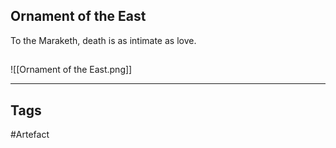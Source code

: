 ## Ornament of the East
To the Maraketh, death is as intimate as love.
## 
![[Ornament of the East.png]]

---
## Tags
#Artefact